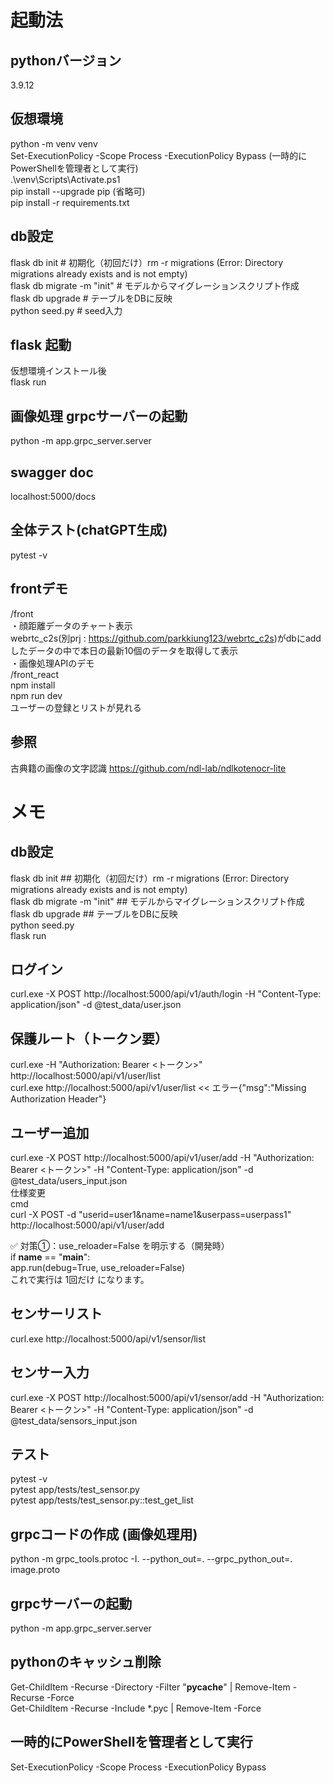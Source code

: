 # 起動法
## pythonバージョン
3.9.12

## 仮想環境
python -m venv venv  
Set-ExecutionPolicy -Scope Process -ExecutionPolicy Bypass (一時的にPowerShellを管理者として実行)  
.\venv\Scripts\Activate.ps1  
pip install --upgrade pip (省略可)  
pip install -r requirements.txt  

## db設定
flask db init                   # 初期化（初回だけ）rm -r migrations (Error: Directory migrations already exists and is not empty)  
flask db migrate -m "init"      # モデルからマイグレーションスクリプト作成  
flask db upgrade                # テーブルをDBに反映  
python seed.py                  # seed入力  

## flask 起動
仮想環境インストール後  
flask run  

## 画像処理 grpcサーバーの起動
python -m app.grpc_server.server

## swagger doc
localhost:5000/docs

## 全体テスト(chatGPT生成)
pytest -v

## frontデモ
/front  
・顔距離データのチャート表示  
webrtc_c2s(別prj : https://github.com/parkkiung123/webrtc_c2s)がdbにaddしたデータの中で本日の最新10個のデータを取得して表示  
・画像処理APIのデモ  
/front_react  
npm install  
npm run dev  
ユーザーの登録とリストが見れる  

## 参照
古典籍の画像の文字認識 https://github.com/ndl-lab/ndlkotenocr-lite

# メモ
## db設定
flask db init                   ## 初期化（初回だけ）rm -r migrations (Error: Directory migrations already exists and is not empty)  
flask db migrate -m "init"      ## モデルからマイグレーションスクリプト作成  
flask db upgrade                ## テーブルをDBに反映  
python seed.py  
flask run  

## ログイン
curl.exe -X POST http://localhost:5000/api/v1/auth/login -H "Content-Type: application/json" -d @test_data/user.json

## 保護ルート（トークン要）
curl.exe -H "Authorization: Bearer <トークン>" http://localhost:5000/api/v1/user/list  
curl.exe http://localhost:5000/api/v1/user/list << エラー{"msg":"Missing Authorization Header"}  

## ユーザー追加
curl.exe -X POST http://localhost:5000/api/v1/user/add -H "Authorization: Bearer <トークン>" -H "Content-Type: application/json" -d @test_data/users_input.json  
仕様変更  
cmd  
curl -X POST -d "userid=user1&name=name1&userpass=userpass1" http://localhost:5000/api/v1/user/add

✅ 対策①：use_reloader=False を明示する（開発時）  
if __name__ == "__main__":  
    app.run(debug=True, use_reloader=False)  
これで実行は 1回だけ になります。  

## センサーリスト
curl.exe http://localhost:5000/api/v1/sensor/list

## センサー入力
curl.exe -X POST http://localhost:5000/api/v1/sensor/add -H "Authorization: Bearer <トークン>" -H "Content-Type: application/json" -d @test_data/sensors_input.json

## テスト
pytest -v  
pytest app/tests/test_sensor.py  
pytest app/tests/test_sensor.py::test_get_list  

## grpcコードの作成 (画像処理用)
python -m grpc_tools.protoc -I. --python_out=. --grpc_python_out=. image.proto

## grpcサーバーの起動
python -m app.grpc_server.server

## pythonのキャッシュ削除
Get-ChildItem -Recurse -Directory -Filter "__pycache__" | Remove-Item -Recurse -Force  
Get-ChildItem -Recurse -Include *.pyc | Remove-Item -Force  

## 一時的にPowerShellを管理者として実行
Set-ExecutionPolicy -Scope Process -ExecutionPolicy Bypass